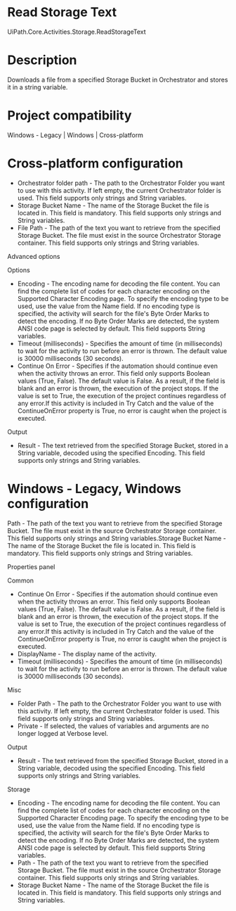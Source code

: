 ﻿# Read Storage Text

UiPath.Core.Activities.Storage.ReadStorageText

# Description

Downloads a file from a specified Storage Bucket in Orchestrator and stores it in a string variable.

# Project compatibility

Windows - Legacy | Windows | Cross-platform

# Cross-platform configuration

* Orchestrator folder path - The path to the Orchestrator Folder you want to use with this activity. If left empty, the current Orchestrator folder is used. This field supports only strings and String variables.
* Storage Bucket Name - The name of the Storage Bucket the file is located in. This field is mandatory. This field supports only strings and String variables.
* File Path - The path of the text you want to retrieve from the specified Storage Bucket. The file must exist in the source Orchestrator Storage container. This field supports only strings and String variables.





Advanced options

Options

* Encoding - The encoding name for decoding the file content. You can find the complete list of codes for each character encoding on the Supported Character Encoding page. To specify the encoding type to be used, use the value from the Name field. If no encoding type is specified, the activity will search for the file's Byte Order Marks to detect the encoding. If no Byte Order Marks are detected, the system ANSI code page is selected by default. This field supports String variables.
* Timeout (milliseconds) - Specifies the amount of time (in milliseconds) to wait for the activity to run before an error is thrown. The default value is 30000 milliseconds (30 seconds).
* Continue On Error - Specifies if the automation should continue even when the activity throws an error. This field only supports Boolean values (True, False). The default value is False. As a result, if the field is blank and an error is thrown, the execution of the project stops. If the value is set to True, the execution of the project continues regardless of any error.If this activity is included in Try Catch and the value of the ContinueOnError property is True, no error is caught when the project is executed.

Output

* Result - The text retrieved from the specified Storage Bucket, stored in a String variable, decoded using the specified Encoding. This field supports only strings and String variables.

# Windows - Legacy, Windows configuration

Path - The path of the text you want to retrieve from the specified Storage Bucket. The file must exist in the source Orchestrator Storage container. This field supports only strings and String variables.Storage Bucket Name - The name of the Storage Bucket the file is located in. This field is mandatory. This field supports only strings and String variables.

Properties panel

Common

* Continue On Error - Specifies if the automation should continue even when the activity throws an error. This field only supports Boolean values (True, False). The default value is False. As a result, if the field is blank and an error is thrown, the execution of the project stops. If the value is set to True, the execution of the project continues regardless of any error.If this activity is included in Try Catch and the value of the ContinueOnError property is True, no error is caught when the project is executed.
* DisplayName - The display name of the activity.
* Timeout (milliseconds) - Specifies the amount of time (in milliseconds) to wait for the activity to run before an error is thrown. The default value is 30000 milliseconds (30 seconds).

Misc

* Folder Path - The path to the Orchestrator Folder you want to use with this activity. If left empty, the current Orchestrator folder is used. This field supports only strings and String variables.
* Private - If selected, the values of variables and arguments are no longer logged at Verbose level.

Output

* Result - The text retrieved from the specified Storage Bucket, stored in a String variable, decoded using the specified Encoding. This field supports only strings and String variables.

Storage

* Encoding - The encoding name for decoding the file content. You can find the complete list of codes for each character encoding on the Supported Character Encoding page. To specify the encoding type to be used, use the value from the Name field. If no encoding type is specified, the activity will search for the file's Byte Order Marks to detect the encoding. If no Byte Order Marks are detected, the system ANSI code page is selected by default. This field supports String variables.
* Path - The path of the text you want to retrieve from the specified Storage Bucket. The file must exist in the source Orchestrator Storage container. This field supports only strings and String variables.
* Storage Bucket Name - The name of the Storage Bucket the file is located in. This field is mandatory. This field supports only strings and String variables.
